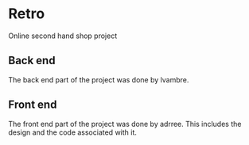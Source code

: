 # Retro
Online second hand shop project

## Back end
The back end part of the project was done by lvambre.

## Front end
The front end part of the project was done by adrree. This includes the design and the code associated with it.